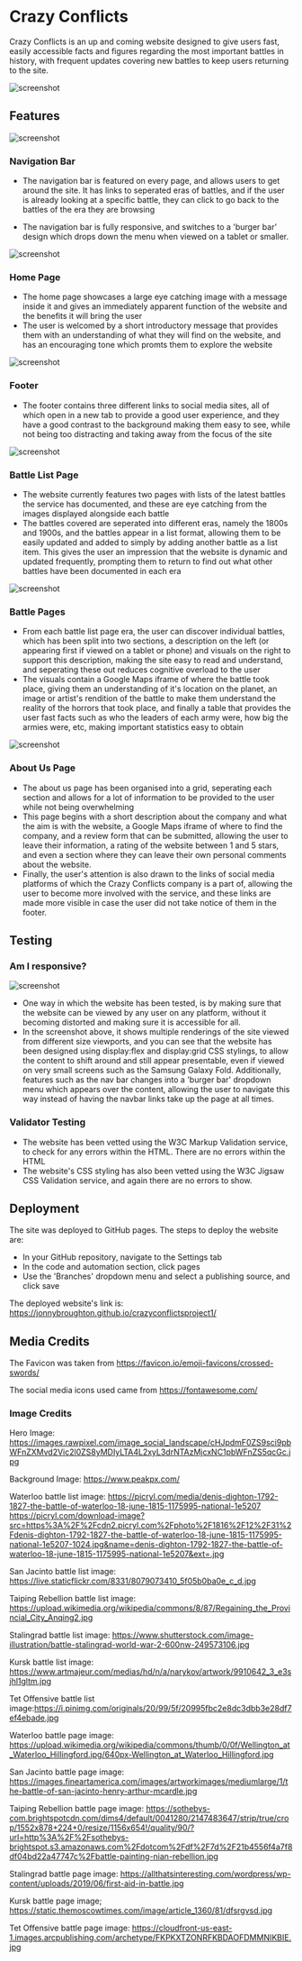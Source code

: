 # Crazy Conflicts
Crazy Conflicts is an up and coming website designed to give users fast, easily accessible facts and figures regarding the most important battles in history, with frequent updates covering new battles to keep users returning to the site.

![screenshot](assets/readme-screenshots/amiresponsivess.png)

## Features

![screenshot](assets/readme-screenshots/navigationbar.png)
### Navigation Bar
- The navigation bar is featured on every page, and allows users to get around the site. It has links to seperated eras of battles, and if the user is already looking at a specific battle, they can click to go back to the battles of the era they are browsing

- The navigation bar is fully responsive, and switches to a 'burger bar' design which drops down the menu when viewed on a tablet or smaller.

![screenshot](assets/readme-screenshots/homepage.png)
### Home Page
- The home page showcases a large eye catching image with a message inside it and gives an immediately apparent function of the website and the benefits it will bring the user
- The user is welcomed by a short introductory message that provides them with an understanding of what they will find on the website, and has an encouraging tone which promts them to explore the website

![screenshot](assets/readme-screenshots/footer.png)
### Footer
- The footer contains three different links to social media sites, all of which open in a new tab to provide a good user experience, and they have a good contrast to the background making them easy to see, while not being too distracting and taking away from the focus of the site

![screenshot](assets/readme-screenshots/battlelist.png)
### Battle List Page
- The website currently features two pages with lists of the latest battles the service has documented, and these are eye catching from the images displayed alongside each battle
- The battles covered are seperated into different eras, namely the 1800s and 1900s, and the battles appear in a list format, allowing them to be easily updated and added to simply by adding another battle as a list item. This gives the user an impression that the website is dynamic and updated frequently, prompting them to return to find out what other battles have been documented in each era

![screenshot](assets/readme-screenshots/battlepage.png)
### Battle Pages
- From each battle list page era, the user can discover individual battles, which has been split into two sections, a description on the left (or appearing first if viewed on a tablet or phone) and visuals on the right to support this description, making the site easy to read and understand, and seperating these out reduces cognitive overload to the user
- The visuals contain a Google Maps iframe of where the battle took place, giving them an understanding of it's location on the planet, an image or artist's rendition of the battle to make them understand the reality of the horrors that took place, and finally a table that provides the user fast facts such as who the leaders of each army were, how big the armies were, etc, making important statistics easy to obtain

![screenshot](assets/readme-screenshots/aboutuspage.png)
### About Us Page
- The about us page has been organised into a grid, seperating each section and allows for a lot of information to be provided to the user while not being overwhelming
- This page begins with a short description about the company and what the aim is with the website, a Google Maps iframe of where to find the company, and a review form that can be submitted, allowing the user to leave their information, a rating of the website between 1 and 5 stars, and even a section where they can leave their own personal comments about the website. 
- Finally, the user's attention is also drawn to the links of social media platforms of which the Crazy Conflicts company is a part of, allowing the user to become more involved with the service, and these links are made more visible in case the user did not take notice of them in the footer.

## Testing

### Am I responsive?
![screenshot](assets/readme-screenshots/amiresponsivess.png)
- One way in which the website has been tested, is by making sure that the website can be viewed by any user on any platform, without it becoming distorted and making sure it is accessible for all. 
- In the screenshot above, it shows multiple renderings of the site viewed from different size viewports, and you can see that the website has been designed using display:flex and display:grid CSS stylings, to allow the content to shift around and still appear presentable, even if viewed on very small screens such as the Samsung Galaxy Fold. Additionally, features such as the nav bar changes into a 'burger bar' dropdown menu which appears over the content, allowing the user to navigate this way instead of having the navbar links take up the page at all times.
### Validator Testing
- The website has been vetted using the W3C Markup Validation service, to check for any errors within the HTML. There are no errors within the HTML
- The website's CSS styling has also been vetted using the W3C Jigsaw CSS Validation service, and again there are no errors to show.
## Deployment 
The site was deployed to GitHub pages. The steps to deploy the website are:
- In your GitHub repository, navigate to the Settings tab
- In the code and automation section, click pages
- Use the 'Branches' dropdown menu and select a publishing source, and click save

The deployed website's link is: https://jonnybroughton.github.io/crazyconflictsproject1/

## Media Credits
The Favicon was taken from https://favicon.io/emoji-favicons/crossed-swords/

The social media icons used came from https://fontawesome.com/

### Image Credits
Hero Image: https://images.rawpixel.com/image_social_landscape/cHJpdmF0ZS9sci9pbWFnZXMvd2Vic2l0ZS8yMDIyLTA4L2xyL3drNTAzMjcxNC1pbWFnZS5qcGc.jpg

Background Image: https://www.peakpx.com/

Waterloo battle list image: https://picryl.com/media/denis-dighton-1792-1827-the-battle-of-waterloo-18-june-1815-1175995-national-1e5207
https://picryl.com/download-image?src=https%3A%2F%2Fcdn2.picryl.com%2Fphoto%2F1816%2F12%2F31%2Fdenis-dighton-1792-1827-the-battle-of-waterloo-18-june-1815-1175995-national-1e5207-1024.jpg&name=denis-dighton-1792-1827-the-battle-of-waterloo-18-june-1815-1175995-national-1e5207&ext=.jpg

San Jacinto battle list image: https://live.staticflickr.com/8331/8079073410_5f05b0ba0e_c_d.jpg

Taiping Rebellion battle list image: https://upload.wikimedia.org/wikipedia/commons/8/87/Regaining_the_Provincial_City_Anqing2.jpg

Stalingrad battle list image: https://www.shutterstock.com/image-illustration/battle-stalingrad-world-war-2-600nw-249573106.jpg

Kursk battle list image: https://www.artmajeur.com/medias/hd/n/a/narykov/artwork/9910642_3_e3sjhl1gltm.jpg

Tet Offensive battle list image:https://i.pinimg.com/originals/20/99/5f/20995fbc2e8dc3dbb3e28df7ef4ebade.jpg

Waterloo battle page image: https://upload.wikimedia.org/wikipedia/commons/thumb/0/0f/Wellington_at_Waterloo_Hillingford.jpg/640px-Wellington_at_Waterloo_Hillingford.jpg

San Jacinto battle page image: https://images.fineartamerica.com/images/artworkimages/mediumlarge/1/the-battle-of-san-jacinto-henry-arthur-mcardle.jpg

Taiping Rebellion battle page image: https://sothebys-com.brightspotcdn.com/dims4/default/0041280/2147483647/strip/true/crop/1552x878+224+0/resize/1156x654!/quality/90/?url=http%3A%2F%2Fsothebys-brightspot.s3.amazonaws.com%2Fdotcom%2Fdf%2F7d%2F21b4556f4a7f8df04bd22a47747c%2Fbattle-painting-nian-rebellion.jpg

Stalingrad battle page image: https://allthatsinteresting.com/wordpress/wp-content/uploads/2019/06/first-aid-in-battle.jpg

Kursk battle page image; https://static.themoscowtimes.com/image/article_1360/81/dfsrgvsd.jpg

Tet Offensive battle page image: https://cloudfront-us-east-1.images.arcpublishing.com/archetype/FKPKXTZONRFKBDAOFDMMNIKBIE.jpg